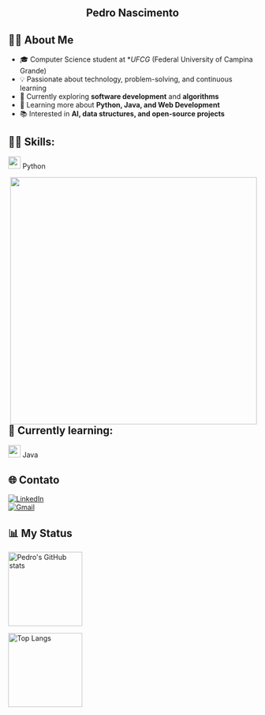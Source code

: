 <h2 align="center"> Pedro Nascimento

## 👨‍💻 About Me

- 🎓 Computer Science student at **UFCG* (Federal University of Campina Grande)  
- 💡 Passionate about technology, problem-solving, and continuous learning  
- 🔭 Currently exploring **software development** and **algorithms**  
- 🌱 Learning more about **Python, Java, and Web Development**  
- 📚 Interested in **AI, data structures, and open-source projects**  

## 👨‍💻 Skills:
<img src="https://cdn.jsdelivr.net/gh/devicons/devicon/icons/python/python-original.svg" width="25"/> Python

<img src="https://raw.githubusercontent.com/MicaelliMedeiros/micaellimedeiros/master/image/computer-illustration.png" min-width="500px" max-width="500px" width="500px" align="right">

## 📘 Currently learning:
<img src="https://cdn.jsdelivr.net/gh/devicons/devicon/icons/java/java-original.svg" width="25"/> Java
## 🌐 Contato
[![LinkedIn](https://img.shields.io/badge/CONECTE--SE-555555?style=for-the-badge&logo=linkedin&logoColor=white&label=LINKEDIN&labelColor=0077B5)](https://www.linkedin.com/in/pedro-nascimento-silva-7157a137b/)
<br>
[![Gmail](https://img.shields.io/badge/ME_ENVIE_UM_EMAIL-555555?style=for-the-badge&logo=gmail&logoColor=white&label=GMAIL&labelColor=D14836)](mailto:pedrosilva2302@outlook.com)
## 📊 My Status
<p>
  <img height="150" src="https://github-readme-stats.vercel.app/api?username=pedro-nascimento-silva&show_icons=true&theme=radical" alt="Pedro's GitHub stats" />
</p>

<p>
  <img height="150" src="https://github-readme-stats.vercel.app/api/top-langs/?username=pedro-nascimento-silva&layout=compact&langs_count=6&theme=radical" alt="Top Langs" />
</p>
